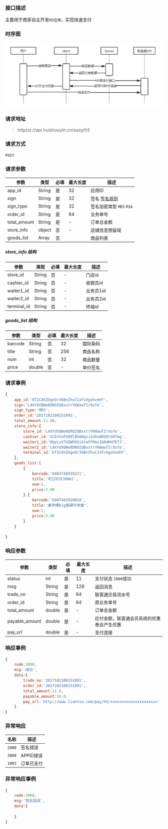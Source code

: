 ### 接口描述
主要用于商家自主开发`H5应用`，实现快速支付
### 时序图
![](api/media/easyh5.png)
### 请求地址
> http(s)://api.huishouyin.cn/easy/h5

### 请求方式
`POST`
### 请求参数
|参数|类型|必填|最大长度|描述|
|-----|-----|-----|-----|-----|
|app_id|String|是|32|应用ID|
|sign|String|是|32|签名 [签名规则](/main/sign)|
|sign_type|String|是|32|签名加密类型 `MD5` `RSA`|
|order_id|String|是|64|业务单号|
|total_amount|String|是| - |订单总金额|
|store_info|object|否| - |店铺信息预留域|
|goods_list|Array|否||商品列表|

##### store_info 结构
|参数|类型|必填|最大长度|描述|
|-----|-----|-----|-----|-----|
|store_id|String|否| - |门店id|
|cashier_id|String|否| - |收银员id|
|waiter1_id|String|否| - |业务员1id|
|waiter2_id|String|否| - |业务员2id|
|terminal_id|String|否| - |终端id|

##### goods_list 结构
|参数|类型|必填|最大长度|描述|
|-----|-----|-----|-----|-----|
|barcode|String|否|32|国际条码|
|title|String|否|256|商品名称|
|num|int|否|32|商品数量|
|price|double|否| - |单价签名|
### 请求事例
```javascript
{
    app_id:'bT2CAkZUgoOr36BnZhuC1aTvXgxhvmhF',
    sign:'L4XYdVQWe0DROIQBxxtrYKWawTIrXofe',
    sign_type:'MD5',
    order_id:'2017102100151091',
    total_amount:11.00, 
    store_info:{
        store_id:'L4XYdVQWe0DROIQBxxtrYKWawTIrXofe',
        cashier_id:'5CDJVuPZ89l8hANqsJiU8zWDQ9rUATmg',
        waiter1_id:'HUpLsX7XQWFH3iktwFFMmi1GNdKH7Ef3',
        waiter2_id:'L4XYdVQWe0DROIQBxxtrYKWawTIrXofe',
        terminal_id:'bT2CAkZUgoOr36BnZhuC1aTvXgxhvmhF',
    },
    goods_list:[
        {
            barcode:'6983748939221',
            title:'可口可乐300ml',
            num:2,
            price:3.00
        },{
            barcode:'6987483920018',
            title:'康师傅big香辣牛肉面',
            num:1,
            price:5.00
        }
    ]
    
}
```
### 响应参数
|参数|类型|必填|最大长度|描述|
|-----|-----|-----|-----|-----|
|status|int|是|11|支付状态 `1000`成功|
|msg|String|是|128|返回消息|
|trade_no|String|是|64|联富通交易流水号|
|order_id|String|是|64|原业务单号|
|total_amount|double|是|-|订单总金额|
|payable_amount|double|是|-|应付金额，联富通会员系统的优惠券会产生优惠|
|pay_url|double|是|-|支付连接|
### 响应事例
```javascript
{
    code:1000,
    msg:'成功',
    data:{
        trade_no:'2017102100151091',
        order_id:'2017102100151091',
        total_amount:11.0,
        payable_amount:10.0,
        pay_url:'http://www.liantuo.com/pay/h5/xxxxxxxxxxxxxxxxxxxxx'
    }
}
```
### 异常响应
|名称|描述|
|-----|-----|
|`2000`|签名错误|
|`3000`|APPID错误|
|`1003`|订单已支付|
### 异常响应事例
```javascript
{
    code:2000,
    msg:'签名错误',
    data:{
        
    }
}
```